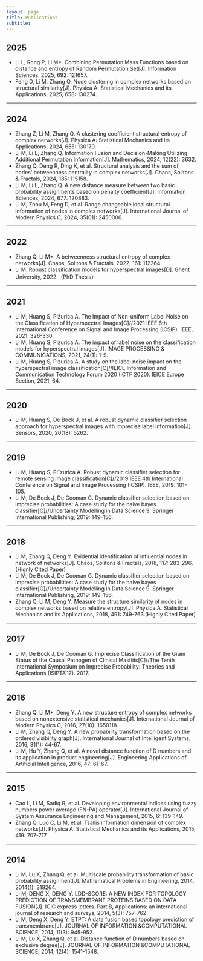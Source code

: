 ```yaml
---
layout: page
title: Publications
subtitle: 
---
```


2025
---
- Li L, Rong P, Li M*. Combining Permutation Mass Functions based on distance and entropy of Random Permutation Set[J]. Information Sciences, 2025, 692: 121657.
- Feng D, Li M, Zhang Q. Node clustering in complex networks based on structural similarity[J]. Physica A: Statistical Mechanics and its Applications, 2025, 658: 130274.

---

2024
---
- Zhang Z, Li M, Zhang Q. A clustering coefficient structural entropy of complex networks[J]. Physica A: Statistical Mechanics and its Applications, 2024, 655: 130170.
- Li M, Li L, Zhang Q. Information Fusion and Decision-Making Utilizing Additional Permutation Information[J]. Mathematics, 2024, 12(22): 3632.
- Zhang Q, Deng R, Ding K, et al. Structural analysis and the sum of nodes’ betweenness centrality in complex networks[J]. Chaos, Solitons & Fractals, 2024, 185: 115158.
- Li M, Li L, Zhang Q. A new distance measure between two basic probability assignments based on penalty coefficient[J]. Information Sciences, 2024, 677: 120883.
- Li M, Zhou M, Feng D, et al. Range changeable local structural information of nodes in complex networks[J]. International Journal of Modern Physics C, 2024, 35(01): 2450006.


---

2022
---
- Zhang Q, Li M*. A betweenness structural entropy of complex networks[J]. Chaos, Solitons & Fractals, 2022, 161: 112264.
- Li M. Robust classification models for hyperspectral images[D]. Ghent University, 2022.（PhD Thesis）

---
2021
---
- Li M, Huang S, Pižurica A. The Impact of Non-uniform Label Noise on the Classification of Hyperspectral Images[C]//2021 IEEE 6th International Conference on Signal and Image Processing (ICSIP). IEEE, 2021: 326-330.
- Li M, Huang S, Pizurica A. The impact of label noise on the classification models for hyperspectral images[J]. IMAGE PROCESSING & COMMUNICATIONS, 2021, 24(1): 1-9.
- Li M, Huang S, Pizurica A. A study on the label noise impact on the hyperspectral image classification[C]//IEICE Information and Communication Technology Forum 2020 (ICTF 2020). IEICE Europe Section, 2021, 64.
---
2020
---
- Li M, Huang S, De Bock J, et al. A robust dynamic classifier selection approach for hyperspectral images with imprecise label information[J]. Sensors, 2020, 20(18): 5262.
---
2019
---
- Li M, Huang S, Piˇzurica A. Robust dynamic classifier selection for remote sensing image classification[C]//2019 IEEE 4th International Conference on Signal and Image Processing (ICSIP). IEEE, 2019: 101-105.
- Li M, De Bock J, De Cooman G. Dynamic classifier selection based on imprecise probabilities: A case study for the naive bayes classifier[C]//Uncertainty Modelling in Data Science 9. Springer International Publishing, 2019: 149-156.
---
2018
---
- Li M, Zhang Q, Deng Y. Evidential identification of influential nodes in network of networks[J]. Chaos, Solitons & Fractals, 2018, 117: 283-296. (Hignly Cited Paper)
- Li M, De Bock J, De Cooman G. Dynamic classifier selection based on imprecise probabilities: A case study for the naive bayes classifier[C]//Uncertainty Modelling in Data Science 9. Springer International Publishing, 2019: 149-156.
- Zhang Q, Li M, Deng Y. Measure the structure similarity of nodes in complex networks based on relative entropy[J]. Physica A: Statistical Mechanics and its Applications, 2018, 491: 749-763.(Hignly Cited Paper)
---
2017
---
- Li M, De Bock J, De Cooman G. Imprecise Classification of the Gram Status of the Causal Pathogen of Clinical Mastitis[C]//The Tenth International Symposium on Imprecise Probability: Theories and Applications (ISIPTA’17). 2017.
---
2016
---
- Zhang Q, Li M*, Deng Y. A new structure entropy of complex networks based on nonextensive statistical mechanics[J]. International Journal of Modern Physics C, 2016, 27(10): 1650118.
- Li M, Zhang Q, Deng Y. A new probability transformation based on the ordered visibility graph[J]. International Journal of Intelligent Systems, 2016, 31(1): 44-67.
- Li M, Hu Y, Zhang Q, et al. A novel distance function of D numbers and its application in product engineering[J]. Engineering Applications of Artificial Intelligence, 2016, 47: 61-67.
---
2015
---
- Cao L, Li M, Sadiq R, et al. Developing environmental indices using fuzzy numbers power average (FN-PA) operator[J]. International Journal of System Assurance Engineering and Management, 2015, 6: 139-149.
- Zhang Q, Luo C, Li M, et al. Tsallis information dimension of complex networks[J]. Physica A: Statistical Mechanics and its Applications, 2015, 419: 707-717.
---
2014
---
- Li M, Lu X, Zhang Q, et al. Multiscale probability transformation of basic probability assignment[J]. Mathematical Problems in Engineering, 2014, 2014(1): 319264.
- LI M, DENG X, DENG Y. LDD-SCORE: A NEW INDEX FOR TOPOLOGY PREDICTION OF TRANSMEMBRANE PROTEINS BASED ON DATA FUSION[J]. ICIC express letters. Part B, Applications: an international journal of research and surveys, 2014, 5(3): 757-762.
- Li M, Deng X, Deng Y. ETPT: A data fusion based topology prediction of transmembrane[J]. JOURNAL OF INFORMATION &COMPUTATIONAL SCIENCE, 2014, 11(3): 945-952.
- Li M, Lu X, Zhang Q, et al. Distance function of D numbers based on exclusive degree[J]. JOURNAL OF INFORMATION &COMPUTATIONAL SCIENCE, 2014, 12(4): 1541-1548.

